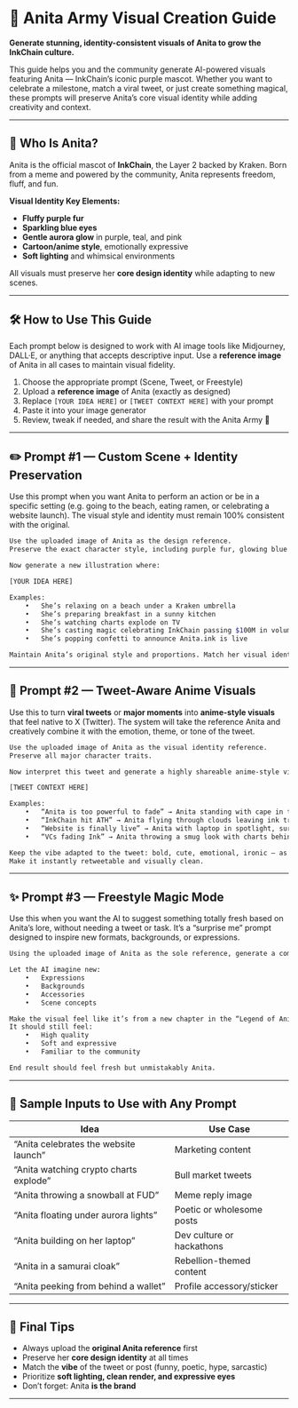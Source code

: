 # 🎨 Anita Army Visual Creation Guide  
**Generate stunning, identity-consistent visuals of Anita to grow the InkChain culture.**

This guide helps you and the community generate AI-powered visuals featuring Anita — InkChain’s iconic purple mascot. Whether you want to celebrate a milestone, match a viral tweet, or just create something magical, these prompts will preserve Anita’s core visual identity while adding creativity and context.

---

## 💜 Who Is Anita?

Anita is the official mascot of **InkChain**, the Layer 2 backed by Kraken. Born from a meme and powered by the community, Anita represents freedom, fluff, and fun.

**Visual Identity Key Elements:**
- **Fluffy purple fur**
- **Sparkling blue eyes**
- **Gentle aurora glow** in purple, teal, and pink
- **Cartoon/anime style**, emotionally expressive
- **Soft lighting** and whimsical environments

All visuals must preserve her **core design identity** while adapting to new scenes.

---

## 🛠 How to Use This Guide

Each prompt below is designed to work with AI image tools like Midjourney, DALL·E, or anything that accepts descriptive input. Use a **reference image** of Anita in all cases to maintain visual fidelity.

1. Choose the appropriate prompt (Scene, Tweet, or Freestyle)
2. Upload a **reference image** of Anita (exactly as designed)
3. Replace `[YOUR IDEA HERE]` or `[TWEET CONTEXT HERE]` with your prompt
4. Paste it into your image generator
5. Review, tweak if needed, and share the result with the Anita Army 💜

---

## ✏️ Prompt #1 — Custom Scene + Identity Preservation  

Use this prompt when you want Anita to perform an action or be in a specific setting (e.g. going to the beach, eating ramen, or celebrating a website launch). The visual style and identity must remain 100% consistent with the original.
```bash
Use the uploaded image of Anita as the design reference.
Preserve the exact character style, including purple fur, glowing blue eyes, signature goggles, and soft cartoon lighting.

Now generate a new illustration where:

[YOUR IDEA HERE]

Examples:
	•	She’s relaxing on a beach under a Kraken umbrella
	•	She’s preparing breakfast in a sunny kitchen
	•	She’s watching charts explode on TV
	•	She’s casting magic celebrating InkChain passing $100M in volume
	•	She’s popping confetti to announce Anita.ink is live

Maintain Anita’s original style and proportions. Match her visual identity exactly. Keep the mood warm, soft, and magical.
```
---

## 🧵 Prompt #2 — Tweet-Aware Anime Visuals  

Use this to turn **viral tweets** or **major moments** into **anime-style visuals** that feel native to X (Twitter). The system will take the reference Anita and creatively combine it with the emotion, theme, or tone of the tweet.
```bash
Use the uploaded image of Anita as the visual identity reference.
Preserve all major character traits.

Now interpret this tweet and generate a highly shareable anime-style visual based on its message or mood:

[TWEET CONTEXT HERE]

Examples:
	•	“Anita is too powerful to fade” → Anita standing with cape in the wind
	•	“InkChain hit ATH” → Anita flying through clouds leaving ink trails
	•	“Website is finally live” → Anita with laptop in spotlight, surrounded by digital magic
	•	“VCs fading Ink” → Anita throwing a smug look with charts behind her

Keep the vibe adapted to the tweet: bold, cute, emotional, ironic — as needed.
Make it instantly retweetable and visually clean.
```
---

## ✨ Prompt #3 — Freestyle Magic Mode  

Use this when you want the AI to suggest something totally fresh based on Anita’s lore, without needing a tweet or task. It’s a “surprise me” prompt designed to inspire new formats, backgrounds, or expressions.
```bash
Using the uploaded image of Anita as the sole reference, generate a completely new illustration of Anita that surprises and delights — while strictly maintaining her visual identity.

Let the AI imagine new:
	•	Expressions
	•	Backgrounds
	•	Accessories
	•	Scene concepts

Make the visual feel like it’s from a new chapter in the “Legend of Anita.”
It should still feel:
	•	High quality
	•	Soft and expressive
	•	Familiar to the community

End result should feel fresh but unmistakably Anita.
```
---

## 🧪 Sample Inputs to Use with Any Prompt

| Idea | Use Case |
|------|----------|
| “Anita celebrates the website launch” | Marketing content |
| “Anita watching crypto charts explode” | Bull market tweets |
| “Anita throwing a snowball at FUD” | Meme reply image |
| “Anita floating under aurora lights” | Poetic or wholesome posts |
| “Anita building on her laptop” | Dev culture or hackathons |
| “Anita in a samurai cloak” | Rebellion-themed content |
| “Anita peeking from behind a wallet” | Profile accessory/sticker |

---

## 💬 Final Tips

- Always upload the **original Anita reference** first
- Preserve her **core design identity** at all times
- Match the **vibe** of the tweet or post (funny, poetic, hype, sarcastic)
- Prioritize **soft lighting, clean render, and expressive eyes**
- Don’t forget: Anita **is the brand**

---
